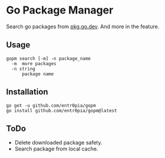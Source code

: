 # Go Package Manager

Search go packages from [pkg.go.dev](https://pkg.go.dev/). And more in the feature.

## Usage

```
gopm search [-m] -n package_name
  -m  more packages
  -n string
      package name
```

## Installation

```shell
go get -u github.com/entr0pia/gopm
go install github.com/entr0pia/gopm@latest
```

## ToDo
- Delete downloaded package safety.
- Search package from local cache.